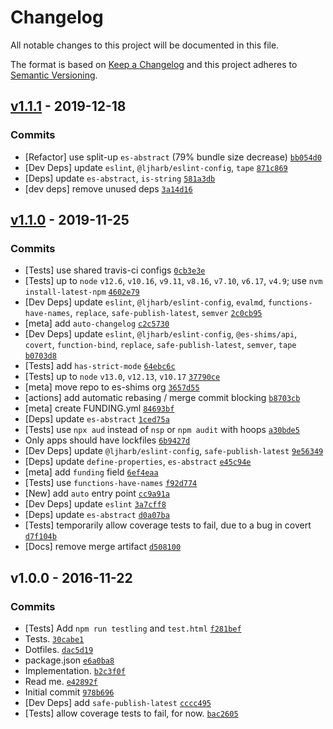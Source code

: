 # Changelog

All notable changes to this project will be documented in this file.

The format is based on [Keep a Changelog](https://keepachangelog.com/en/1.0.0/)
and this project adheres to [Semantic Versioning](https://semver.org/spec/v2.0.0.html).

## [v1.1.1](https://github.com/es-shims/Array.prototype.some/compare/v1.1.0...v1.1.1) - 2019-12-18

### Commits

- [Refactor] use split-up `es-abstract` (79% bundle size decrease) [`bb054d0`](https://github.com/es-shims/Array.prototype.some/commit/bb054d063a4679971d508182ca61aa973a64db72)
- [Dev Deps] update `eslint`, `@ljharb/eslint-config`, `tape` [`871c869`](https://github.com/es-shims/Array.prototype.some/commit/871c869255b50fb1128db744acef7787f658dc1a)
- [Deps] update `es-abstract`, `is-string` [`581a3db`](https://github.com/es-shims/Array.prototype.some/commit/581a3dba5126ceb5d980d58c132df9fb1ef8eef6)
- [dev deps] remove unused deps [`3a14d16`](https://github.com/es-shims/Array.prototype.some/commit/3a14d164ecd4c2ad6317920562411d05c04a0d51)

## [v1.1.0](https://github.com/es-shims/Array.prototype.some/compare/v1.0.0...v1.1.0) - 2019-11-25

### Commits

- [Tests] use shared travis-ci configs [`0cb3e3e`](https://github.com/es-shims/Array.prototype.some/commit/0cb3e3e66b69b6a1456cbd227e96cf68ef33289c)
- [Tests] up to `node` `v12.6`, `v10.16`, `v9.11`, `v8.16`, `v7.10`, `v6.17`, `v4.9`; use `nvm install-latest-npm` [`4602e79`](https://github.com/es-shims/Array.prototype.some/commit/4602e795be3e45a6a60e14366a26312de33aa439)
- [Dev Deps] update `eslint`, `@ljharb/eslint-config`, `evalmd`, `functions-have-names`, `replace`, `safe-publish-latest`, `semver` [`2c0cb95`](https://github.com/es-shims/Array.prototype.some/commit/2c0cb95e7ed5958cbaaa116cf4e4ffc868545eb4)
- [meta] add `auto-changelog` [`c2c5730`](https://github.com/es-shims/Array.prototype.some/commit/c2c5730282b32e9e6704c70fd6b9d3f1ba2819e2)
- [Dev Deps] update `eslint`, `@ljharb/eslint-config`, `@es-shims/api`, `covert`, `function-bind`, `replace`, `safe-publish-latest`, `semver`, `tape` [`b0703d8`](https://github.com/es-shims/Array.prototype.some/commit/b0703d81a78b31a8df16a270c2e64c8f602b71ab)
- [Tests] add `has-strict-mode` [`64ebc6c`](https://github.com/es-shims/Array.prototype.some/commit/64ebc6cf024c7ae6aae12fc1980c20f7a4f7a838)
- [Tests] up to `node` `v13.0`, `v12.13`, `v10.17` [`37790ce`](https://github.com/es-shims/Array.prototype.some/commit/37790ce4b65e1879c43f23a0af73463f40902b32)
- [meta] move repo to es-shims org [`3657d55`](https://github.com/es-shims/Array.prototype.some/commit/3657d554e2509999a38f1ce69152cdeeb1444520)
- [actions] add automatic rebasing / merge commit blocking [`b8703cb`](https://github.com/es-shims/Array.prototype.some/commit/b8703cb7ddeee48857706a15fdbacf35e222435f)
- [meta] create FUNDING.yml [`84693bf`](https://github.com/es-shims/Array.prototype.some/commit/84693bf8d8966ba904b63ccdac22e36d1782c32f)
- [Deps] update `es-abstract` [`1ced75a`](https://github.com/es-shims/Array.prototype.some/commit/1ced75a66574a2f49fd2b16f060aaee23dbc0b70)
- [Tests] use `npx aud` instead of `nsp` or `npm audit` with hoops [`a30bde5`](https://github.com/es-shims/Array.prototype.some/commit/a30bde5a859ca170f1788f8322885b2617307909)
- Only apps should have lockfiles [`6b9427d`](https://github.com/es-shims/Array.prototype.some/commit/6b9427d03776b18b80d1966891257852f7b5fb94)
- [Dev Deps] update `@ljharb/eslint-config`, `safe-publish-latest` [`9e56349`](https://github.com/es-shims/Array.prototype.some/commit/9e56349ca1eb7962885980349a5d66da0368c9e8)
- [Deps] update `define-properties`, `es-abstract` [`e45c94e`](https://github.com/es-shims/Array.prototype.some/commit/e45c94e7ca307d46a7cf5d649c6c24608eeaaa3a)
- [meta] add `funding` field [`6ef4eaa`](https://github.com/es-shims/Array.prototype.some/commit/6ef4eaa62ce758dce2cd36340ab2dcfa6193119e)
- [Tests] use `functions-have-names` [`f92d774`](https://github.com/es-shims/Array.prototype.some/commit/f92d774eeda81f3de9379c6eed7cbfcf9791d693)
- [New] add `auto` entry point [`cc9a91a`](https://github.com/es-shims/Array.prototype.some/commit/cc9a91ac7b29893f9e83209eb34556a4788429dc)
- [Dev Deps] update `eslint` [`3a7cff8`](https://github.com/es-shims/Array.prototype.some/commit/3a7cff81f34377df20039ca9db38ed2e5711468e)
- [Deps] update `es-abstract` [`d0a07ba`](https://github.com/es-shims/Array.prototype.some/commit/d0a07baaea8adb36b575eac56bb95208e2e40ce0)
- [Tests] temporarily allow coverage tests to fail, due to a bug in covert [`d7f104b`](https://github.com/es-shims/Array.prototype.some/commit/d7f104b01a63499dd36ca998f6d04cf47ea38fde)
- [Docs] remove merge artifact [`d508100`](https://github.com/es-shims/Array.prototype.some/commit/d5081000e11b963e17a50d220bb2318e34e7ecb3)

## v1.0.0 - 2016-11-22

### Commits

- [Tests] Add `npm run testling` and `test.html` [`f281bef`](https://github.com/es-shims/Array.prototype.some/commit/f281bef183c70d14d1d08b58ef69bfe80c7c68ca)
- Tests. [`30cabe1`](https://github.com/es-shims/Array.prototype.some/commit/30cabe167bf77b6782c4029f4504578b3cce0ef6)
- Dotfiles. [`dac5d19`](https://github.com/es-shims/Array.prototype.some/commit/dac5d192cdb4a801ef5d2200303a7e59e3669f19)
- package.json [`e6a0ba8`](https://github.com/es-shims/Array.prototype.some/commit/e6a0ba818acd55416ce3b118aa6934d4c3dcfcaa)
- Implementation. [`b2c3f0f`](https://github.com/es-shims/Array.prototype.some/commit/b2c3f0f01d00f90ebe9b729952b5a497e6bd8d86)
- Read me. [`e42892f`](https://github.com/es-shims/Array.prototype.some/commit/e42892f472ff3c7d1e642212c4ca9a0a528de195)
- Initial commit [`978b696`](https://github.com/es-shims/Array.prototype.some/commit/978b6960c738d65308cc36afffb26e886b4c6923)
- [Dev Deps] add `safe-publish-latest` [`cccc495`](https://github.com/es-shims/Array.prototype.some/commit/cccc495af3456416f780f3a376bd9c4c44cec199)
- [Tests] allow coverage tests to fail, for now. [`bac2605`](https://github.com/es-shims/Array.prototype.some/commit/bac260551042fee3055b9814177d53fd37c4bb8d)
